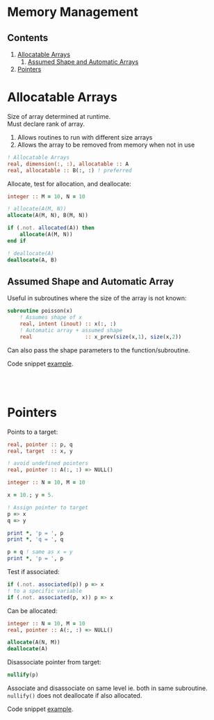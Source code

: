 # Memory Management

## Contents

1. [Allocatable Arrays](#1)
    1. [Assumed Shape and Automatic Arrays](#11)
2. [Pointers](#2)

<a name="1"></a>
# Allocatable Arrays

Size of array determined at runtime.    
Must declare rank of array.

1. Allows routines to run with different size arrays
2. Allows the array to be removed from memory when not in use

```fortran
! Allocatable Arrays
real, dimension(:, :), allocatable :: A
real, allocatable :: B(:, :) ! preferred
```

Allocate, test for allocation, and deallocate:

```fortran
integer :: M = 10, N = 10

! allocate(A(M, N))
allocate(A(M, N), B(M, N))

if (.not. allocated(A)) then
    allocate(A(M, N))
end if

! deallocate(A)
deallocate(A, B)
```

<a name="11"></a>
## Assumed Shape and Automatic Array

Useful in subroutines where the size of the array is not known:

```fortran
subroutine poisson(x)
    ! Assumes shape of x
    real, intent (inout) :: x(:, :)
    ! Automatic array + assumed shape
    real                 :: x_prev(size(x,1), size(x,2))
```

Can also pass the shape parameters to the function/subroutine.

Code snippet [example](../7_Memory_Manage/alloc_arrays.f90).

<br></br>
<a name="2"></a>
# Pointers

Points to a target:

```fortran
real, pointer :: p, q
real, target  :: x, y

! avoid undefined pointers
real, pointer :: A(:, :) => NULL()

integer :: N = 10, M = 10

x = 10.; y = 5.

! Assign pointer to target
p => x
q => y

print *, 'p = ', p
print *, 'q = ', q

p = q ! same as x = y
print *, 'p = ', p
```

Test if associated:

```fortran
if (.not. associated(p)) p => x
! to a specific variable
if (.not. associated(p, x)) p => x
```

Can be allocated:

```fortran
integer :: N = 10, M = 10
real, pointer :: A(:, :) => NULL()

allocate(A(N, M))
deallocate(A)
```

Disassociate pointer from target:

```fortran
nullify(p)
```

Associate and disassociate on same level ie. both in same subroutine.    
`nullify()` does not deallocate if also allocated.

Code snippet [example](../7_Memory_Manage/pointers.f90).
